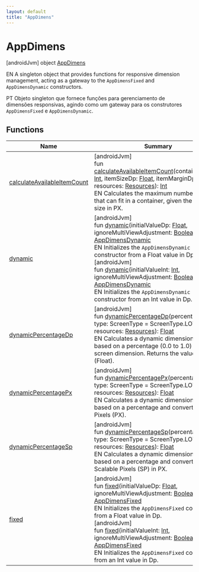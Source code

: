 ```yaml
---
layout: default
title: "AppDimens"
---
```


# AppDimens

[androidJvm]
object [AppDimens](index.md)

EN A singleton object that provides functions for responsive dimension management, acting as a gateway to the `AppDimensFixed` and `AppDimensDynamic` constructors.

PT Objeto singleton que fornece funções para gerenciamento de dimensões responsivas, agindo como um gateway para os construtores `AppDimensFixed` e `AppDimensDynamic`.

## Functions

| Name | Summary |
|---|---|
| [calculateAvailableItemCount](calculate-available-item-count.md) | [androidJvm]<br>fun [calculateAvailableItemCount](calculate-available-item-count.md)(containerSizePx: [Int](https://kotlinlang.org/api/core/kotlin-stdlib/kotlin/-int/index.html), itemSizeDp: [Float](https://kotlinlang.org/api/core/kotlin-stdlib/kotlin/-float/index.html), itemMarginDp: [Float](https://kotlinlang.org/api/core/kotlin-stdlib/kotlin/-float/index.html), resources: [Resources](https://developer.android.com/reference/kotlin/android/content/res/Resources.html)): [Int](https://kotlinlang.org/api/core/kotlin-stdlib/kotlin/-int/index.html)<br>EN Calculates the maximum number of items that can fit in a container, given the container size in PX. |
| [dynamic](dynamic.md) | [androidJvm]<br>fun [dynamic](dynamic.md)(initialValueDp: [Float](https://kotlinlang.org/api/core/kotlin-stdlib/kotlin/-float/index.html), ignoreMultiViewAdjustment: [Boolean](https://kotlinlang.org/api/core/kotlin-stdlib/kotlin/-boolean/index.html) = false): [AppDimensDynamic](../-app-dimens-dynamic/index.md)<br>EN Initializes the `AppDimensDynamic` constructor from a Float value in Dp.<br>[androidJvm]<br>fun [dynamic](dynamic.md)(initialValueInt: [Int](https://kotlinlang.org/api/core/kotlin-stdlib/kotlin/-int/index.html), ignoreMultiViewAdjustment: [Boolean](https://kotlinlang.org/api/core/kotlin-stdlib/kotlin/-boolean/index.html) = false): [AppDimensDynamic](../-app-dimens-dynamic/index.md)<br>EN Initializes the `AppDimensDynamic` constructor from an Int value in Dp. |
| [dynamicPercentageDp](dynamic-percentage-dp.md) | [androidJvm]<br>fun [dynamicPercentageDp](dynamic-percentage-dp.md)(percentage: [Float](https://kotlinlang.org/api/core/kotlin-stdlib/kotlin/-float/index.html), type: ScreenType = ScreenType.LOWEST, resources: [Resources](https://developer.android.com/reference/kotlin/android/content/res/Resources.html)): [Float](https://kotlinlang.org/api/core/kotlin-stdlib/kotlin/-float/index.html)<br>EN Calculates a dynamic dimension value based on a percentage (0.0 to 1.0) of the screen dimension. Returns the value in Dp (Float). |
| [dynamicPercentagePx](dynamic-percentage-px.md) | [androidJvm]<br>fun [dynamicPercentagePx](dynamic-percentage-px.md)(percentage: [Float](https://kotlinlang.org/api/core/kotlin-stdlib/kotlin/-float/index.html), type: ScreenType = ScreenType.LOWEST, resources: [Resources](https://developer.android.com/reference/kotlin/android/content/res/Resources.html)): [Float](https://kotlinlang.org/api/core/kotlin-stdlib/kotlin/-float/index.html)<br>EN Calculates a dynamic dimension value based on a percentage and converts it to Pixels (PX). |
| [dynamicPercentageSp](dynamic-percentage-sp.md) | [androidJvm]<br>fun [dynamicPercentageSp](dynamic-percentage-sp.md)(percentage: [Float](https://kotlinlang.org/api/core/kotlin-stdlib/kotlin/-float/index.html), type: ScreenType = ScreenType.LOWEST, resources: [Resources](https://developer.android.com/reference/kotlin/android/content/res/Resources.html)): [Float](https://kotlinlang.org/api/core/kotlin-stdlib/kotlin/-float/index.html)<br>EN Calculates a dynamic dimension value based on a percentage and converts it to Scalable Pixels (SP) in PX. |
| [fixed](fixed.md) | [androidJvm]<br>fun [fixed](fixed.md)(initialValueDp: [Float](https://kotlinlang.org/api/core/kotlin-stdlib/kotlin/-float/index.html), ignoreMultiViewAdjustment: [Boolean](https://kotlinlang.org/api/core/kotlin-stdlib/kotlin/-boolean/index.html) = false): [AppDimensFixed](../-app-dimens-fixed/index.md)<br>EN Initializes the `AppDimensFixed` constructor from a Float value in Dp.<br>[androidJvm]<br>fun [fixed](fixed.md)(initialValueInt: [Int](https://kotlinlang.org/api/core/kotlin-stdlib/kotlin/-int/index.html), ignoreMultiViewAdjustment: [Boolean](https://kotlinlang.org/api/core/kotlin-stdlib/kotlin/-boolean/index.html) = false): [AppDimensFixed](../-app-dimens-fixed/index.md)<br>EN Initializes the `AppDimensFixed` constructor from an Int value in Dp. |